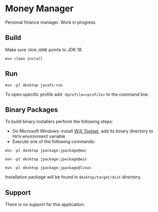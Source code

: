 # Money Manager

Personal finance manager. Work in progress.

## Build

Make sure ```JAVA_HOME``` points to JDK 18.

```shell script
mvn clean install
```

## Run

```shell script
mvn -pl desktop javafx:run
```

To open specific profile add ```-Dprofile=<profile>``` to the command line.

## Binary Packages

To build binary installers perform the following steps:
* On Microsoft Windows: install [WiX Toolset](https://wixtoolset.org/releases/), add its binary directory to ```PATH``` 
environment variable
* Execute one of the following commands:

```shell script
mvn -pl desktop jpackage:jpackage@mac
```

```shell script
mvn -pl desktop jpackage:jpackage@win
```

```shell script
mvn -pl desktop jpackage:jpackage@linux
```

Installation package will be found in ```desktop/target/dist``` directory.

## Support

There is no support for this application.
